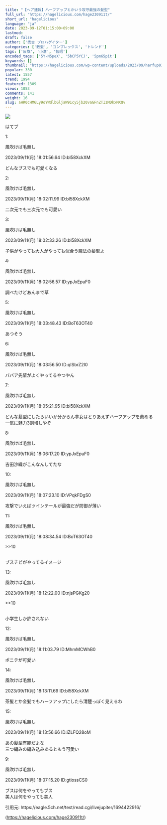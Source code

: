 ```yaml
---
title: "【ヘア速報】ハーフアップとかいう攻守最強の髪型"
full_url: "https://hagelicious.com/hage230911t/"
short_url: "hagelicious"
language: "ja"
date: 2023-09-12T01:15:00+09:00
lastmod: 
draft: false
author: ['禿吉 プロハゲイター']
categories: ['散髪', 'コンプレックス', 'トレンド']
tags: ['反旗', '小倉', '智昭']
encoded_tags: ['5Y-N5peX', '5bCP5YCJ', '5pm65pit']
keywords: []
thumbnail: "https://hagelicious.com/wp-content/uploads/2023/09/harfup01.jpg"
popular: 330
latest: 1557
trend: 1994
featured: 1309
views: 1053
comments: 141
weight: 16
slug: aHR0cHM6Ly9oYWdlbGljaW91cy5jb20vaGFnZTIzMDkxMXQv
---
```


![](https://hagelicious.com/wp-content/uploads/2023/09/harfup01.jpg)

<div><p>はてブ</p><p class='t_h'><p>1: <p>風吹けば毛無し</p> <p> 2023/09/11(月) 18:01:56.64 ID:bl58XckXM</p></p></p> <p class='t_b'><p> どんなブスでも可愛くなる </p></p> <p></p> <p class='t_h'><p>2: <p>風吹けば毛無し</p> <p> 2023/09/11(月) 18:02:11.99 ID:bl58XckXM</p></p></p> <p class='t_b'><p> 二次元でも三次元でも可愛い </p></p> <p class='t_h'><p>3: <p>風吹けば毛無し</p> <p> 2023/09/11(月) 18:02:33.26 ID:bl58XckXM</p></p></p> <p class='t_b'><p> 子供がやっても大人がやっても似合う魔法の髪型よ </p></p> <p class='t_h'><p>4: <p>風吹けば毛無し</p> <p> 2023/09/11(月) 18:02:56.57 ID:ypJxEpuF0</p></p></p> <p class='t_b'><p> 調べたけどあんまで草 </p></p> <p class='t_h'><p>5: <p>風吹けば毛無し</p> <p> 2023/09/11(月) 18:03:48.43 ID:BoT63OT40</p></p></p> <p class='t_b'><p> あつそう </p></p> <p class='t_h'><p>6: <p>風吹けば毛無し</p> <p> 2023/09/11(月) 18:03:56.50 ID:qISbrZ2I0</p></p></p> <p class='t_b'><p> ババア先輩がよくやってるやつやん </p></p> <p class='t_h'><p>7: <p>風吹けば毛無し</p> <p> 2023/09/11(月) 18:05:21.95 ID:bl58XckXM</p></p></p> <p class='t_b'><p> どんな髪型にしたらいいか分からん芋女はとりあえずハーフアップを薦める<br> 一気に魅力3割増しやぞ </p></p> <p class='t_h'><p>8: <p>風吹けば毛無し</p> <p> 2023/09/11(月) 18:06:17.20 ID:ypJxEpuF0</p></p></p> <p class='t_b'><p> 吉田沙織がこんなんしてたな </p></p> <p class='t_h'><p>10: <p>風吹けば毛無し</p> <p> 2023/09/11(月) 18:07:23.10 ID:VPqkFDgS0</p></p></p> <p class='t_b'><p> 攻撃でいえばツインテールが最強だが防御が薄い </p></p> <p class='t_h t_i'><p>11: <p>風吹けば毛無し</p> <p> 2023/09/11(月) 18:08:34.54 ID:BoT63OT40</p></p></p> <p class='t_b t_i'><p> <p class='anchor'>>>10</p><br> ブスチビがやってるイメージ </p></p> <p class='t_h t_i'><p>13: <p>風吹けば毛無し</p> <p> 2023/09/11(月) 18:12:22.00 ID:njsPGKg20</p></p></p> <p class='t_b t_i'><p> <p class='anchor'>>>10</p><br> 小学生しか許されない </p></p> <p class='t_h'><p>12: <p>風吹けば毛無し</p> <p> 2023/09/11(月) 18:11:03.79 ID:MhmMCWhB0</p></p></p> <p class='t_b'><p> ポニテが可愛い </p></p> <p class='t_h'><p>14: <p>風吹けば毛無し</p> <p> 2023/09/11(月) 18:13:11.69 ID:bl58XckXM</p></p></p> <p class='t_b'><p> 茶髪とか金髪でもハーフアップにしたら清楚っぽく見えるわ </p></p> <p class='t_h'><p>15: <p>風吹けば毛無し</p> <p> 2023/09/11(月) 18:13:56.66 ID:iZLFQ28oM</p></p></p> <p class='t_b'><p> あの髪型有能だよな<br> 三つ編みの編み込みあるともう可愛い </p></p> <p class='t_h'><p>9: <p>風吹けば毛無し</p> <p> 2023/09/11(月) 18:07:15.20 ID:gtiossCS0</p></p></p> <p class='t_b'><p> ブスは何をやってもブス<br> 美人は何をやっても美人 </p></p> <p>引用元: https://eagle.5ch.net/test/read.cgi/livejupiter/1694422916/</p> </div>

(https://hagelicious.com/hage230911t/)
